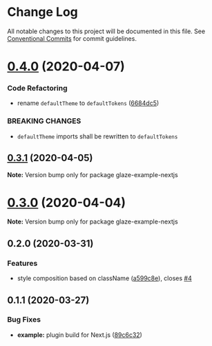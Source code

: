 # Change Log

All notable changes to this project will be documented in this file.
See [Conventional Commits](https://conventionalcommits.org) for commit guidelines.

# [0.4.0](https://github.com/kripod/glaze/compare/glaze-example-nextjs@0.3.1...glaze-example-nextjs@0.4.0) (2020-04-07)


### Code Refactoring

* rename `defaultTheme` to `defaultTokens` ([6684dc5](https://github.com/kripod/glaze/commit/6684dc59d7bcd3918984ff118c0f218c0deba549))


### BREAKING CHANGES

* `defaultTheme` imports shall be rewritten to `defaultTokens`





## [0.3.1](https://github.com/kripod/glaze/compare/glaze-example-nextjs@0.3.0...glaze-example-nextjs@0.3.1) (2020-04-05)

**Note:** Version bump only for package glaze-example-nextjs

# [0.3.0](https://github.com/kripod/glaze/compare/glaze-example-nextjs@0.2.0...glaze-example-nextjs@0.3.0) (2020-04-04)

**Note:** Version bump only for package glaze-example-nextjs

## 0.2.0 (2020-03-31)

### Features

- style composition based on className ([a599c8e](https://github.com/kripod/glaze/commit/a599c8e)), closes [#4](https://github.com/kripod/glaze/issues/4)

## 0.1.1 (2020-03-27)

### Bug Fixes

- **example:** plugin build for Next.js ([89c6c32](https://github.com/kripod/glaze/commit/89c6c32381f21313bbf754e98be092572d7bf519))
